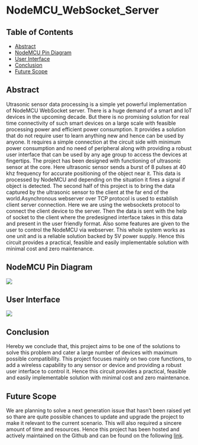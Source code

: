 # NodeMCU_WebSocket_Server

## Table of Contents
- [Abstract](#abstract)
- [NodeMCU Pin Diagram](#nodemcu-pin-diagram)
- [User Interface](#user-interface)
- [Conclusion](#conclusion)
- [Future Scope](#future-scope)


## Abstract

Utrasonic sensor data processing is a simple yet powerful implementation of NodeMCU WebSocket server. There is a huge demand of a smart and IoT devices in the upcoming decade. But there is no promising solution for real time connectivity of  such  smart devices on a large scale with  feasible processing power and efficient power consumption. It provides a solution that do not require user to learn anything new and hence can be used by anyone. It requires a simple connection at the circuit side with minimum power consumption and no need of peripheral along with providing a robust user interface that can be used by any age group to access the devices at fingertips. The project has been designed with functioning of  ultrasonic sensor at the core. Here ultrasonic sensor sends a burst of 8 pulses at 40 khz frequency for accurate positioning of the object near it. This data is processed by NodeMCU and depending on the situation it fires a signal if object is detected. The second half of this project is to bring the data captured by the ultrasonic sensor to the client at the far end of the world.Asynchronous webserver over TCP protocol is used to establish client server connection. Here we are using the websockets protocol to connect the client device to the server. Then the data is sent with the help of socket to the client where the predesigned interface takes in this data and present in the user friendly format. Also some features are given to the user to control the NodeMCU via webserver. This whole system works as one unit and is a reliable solution  backed by 5V power supply. Hence this circuit provides a practical, feasible and easily implementable solution with minimal cost and zero maintenance.  

## NodeMCU Pin Diagram
<img src="https://github.com/Pratham23052002/NodeMCU_WebSocket_Server/blob/main/NodeMCU-Pinout-Image.jpg"/>

## User Interface
<img src="https://github.com/Pratham23052002/NodeMCU_WebSocket_Server/blob/main/UI%20Interface.png"/>

## Conclusion
Hereby we conclude that, this project aims to be one of the solutions to solve this problem and cater a large number of devices with maximum possible compatibility. This project focuses mainly on two core functions, to add a wireless capability to any sensor or device and providing a robust user interface to control it. Hence this circuit provides a practical, feasible and easily implementable solution with minimal cost and zero maintenance.

## Future Scope
We are planning to solve a next generation issue that hasn’t been raised yet so thare are quite possible chances to update and  upgrade the project to make it relevant to the current scenario. This will also required a sincere amount of time and resources. Hence this project has been hosted and actively maintained on the Github and can be found on the following [link](https://github.com/PatelVatsalB21/NodeMCU_WebSocket_Server).
